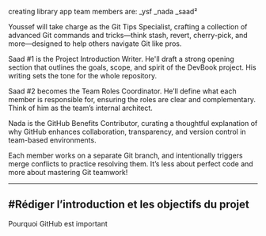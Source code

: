 creating library app 
team members are:
_ysf
_nada
_saad²



Youssef will take charge as the Git Tips Specialist, crafting a collection of advanced Git commands and tricks—think stash, revert, cherry-pick, and more—designed to help others navigate Git like pros.

Saad #1 is the Project Introduction Writer. He'll draft a strong opening section that outlines the goals, scope, and spirit of the DevBook project. His writing sets the tone for the whole repository.

Saad #2 becomes the Team Roles Coordinator. He’ll define what each member is responsible for, ensuring the roles are clear and complementary. Think of him as the team’s internal architect.

Nada is the GitHub Benefits Contributor, curating a thoughtful explanation of why GitHub enhances collaboration, transparency, and version control in team-based environments.

Each member works on a separate Git branch, and intentionally triggers merge conflicts to practice resolving them. It’s less about perfect code and more about mastering Git teamwork!

---------------
#Rédiger l’introduction et les objectifs du projet
---------------
Pourquoi GitHub est important